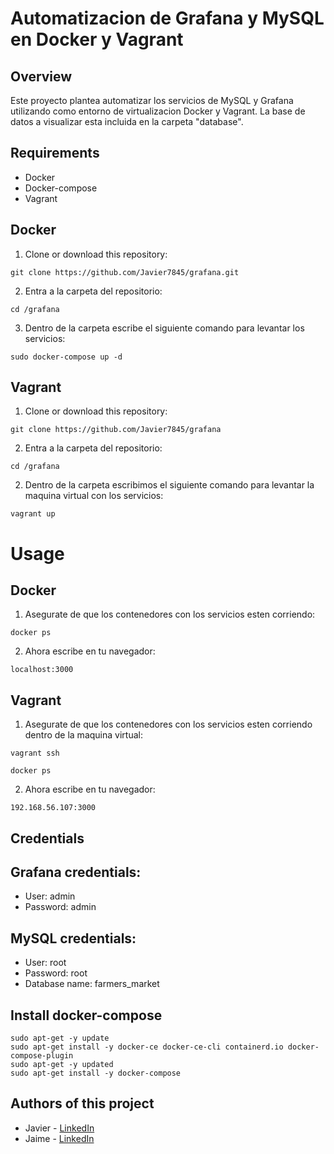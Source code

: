 # Automatizacion de Grafana y MySQL en Docker y Vagrant
## Overview
Este proyecto plantea automatizar los servicios de MySQL y Grafana utilizando como entorno de virtualizacion Docker y Vagrant. La base de datos a visualizar esta incluida en la carpeta "database".
## Requirements
- Docker
- Docker-compose
- Vagrant
## Docker
1. Clone or download this repository:
```
git clone https://github.com/Javier7845/grafana.git
```
2. Entra a la carpeta del repositorio:
```
cd /grafana
```
3. Dentro de la carpeta escribe el siguiente comando para levantar los servicios:
```
sudo docker-compose up -d
```
## Vagrant
1. Clone or download this repository:
```
git clone https://github.com/Javier7845/grafana
```
2. Entra a la carpeta del repositorio:
```
cd /grafana
```
2. Dentro de la carpeta escribimos el siguiente comando para levantar la maquina virtual con los servicios:
```
vagrant up
```
# Usage
## Docker
1. Asegurate de que los contenedores con los servicios esten corriendo:
```
docker ps
```
2. Ahora escribe en tu navegador:
```
localhost:3000
```
## Vagrant
1. Asegurate de que los contenedores con los servicios esten corriendo dentro de la maquina virtual:
```
vagrant ssh
```
```
docker ps
```
2. Ahora escribe en tu navegador:
```
192.168.56.107:3000
```
## Credentials
## Grafana credentials:
- User: admin
- Password: admin
## MySQL credentials:
- User: root
- Password: root
- Database name: farmers_market

## Install docker-compose
```
sudo apt-get -y update
sudo apt-get install -y docker-ce docker-ce-cli containerd.io docker-compose-plugin
sudo apt-get -y updated
sudo apt-get install -y docker-compose
```
## Authors of this project
- Javier - [LinkedIn](https://www.linkedin.com/in/javec/)
- Jaime - [LinkedIn](https://www.linkedin.com/in/jaime-astudillo-664754228/)
